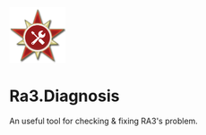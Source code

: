 ![Ra3 Diagnosis 100px](Ra3.Diagnosis/Icon.png)

# Ra3.Diagnosis

An useful tool for checking & fixing RA3's problem.
